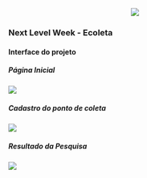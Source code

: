 <p align="center">
  <img  src="https://user-images.githubusercontent.com/62821027/84599082-c89e1080-ae45-11ea-9e7f-bc7f5934abcd.png">
</p>
<h3>Next Level Week - Ecoleta</h3>

<h4>Interface do projeto</h4>
<h5>Página Inicial</h5>
<img  src="https://user-images.githubusercontent.com/62821027/84599887-af985e00-ae4b-11ea-8943-965b394aff4d.png">
<h5>Cadastro do ponto de coleta</h5>
<img  src="https://user-images.githubusercontent.com/62821027/84599791-110bfd00-ae4b-11ea-9942-af14001e77ae.png">
<h5>Resultado da Pesquisa</h5>
<img  src="https://user-images.githubusercontent.com/62821027/84599692-4cf29280-ae4a-11ea-871d-8cc39bbc495a.png">


